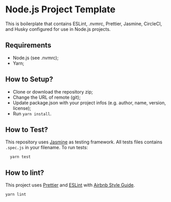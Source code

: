 # Node.js Project Template

This is boilerplate that contains ESLint, .nvmrc, Prettier, Jasmine, CircleCI, and Husky configured for use in Node.js projects.

## Requirements

- Node.js (see .nvmrc);
- Yarn;

## How to Setup?

- Clone or download the repository zip;
- Change the URL of remote (git);
- Update package.json with your project infos (e.g. author, name, version, license);
- Run `yarn install`.

## How to Test?

This repository uses [Jasmine](https://github.com/jasmine/jasmine) as testing framework. All tests files contains `.spec.js` in your filename.
To run tests:

```
  yarn test
```

## How to lint?

This project uses [Prettier](https://prettier.io/) and [ESLint](https://eslint.org/) with [Airbnb Style Guide](https://github.com/airbnb/javascript).

```
yarn lint
```
